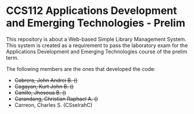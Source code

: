 # CCS112 Applications Development and Emerging Technologies - Prelim
This repository is about a Web-based Simple Library Management System. This system is created as a requirement to pass the laboratory exam for the Applications Development and Emerging Technologies course of the prelim term.

The following members are the ones that developed the code:
- ~~Cabrera, John Andrei B.            ()~~
- ~~Cagayan, Kurt John B.              ()~~
- ~~Canillo, Jhosoua B.                ()~~
- ~~Carandang, Christian Raphael A.    ()~~
- Carreon, Charles S.                (CSselrahC)
